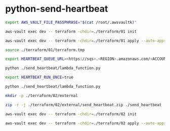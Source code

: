 # python-send-heartbeat

```bash
export AWS_VAULT_FILE_PASSPHRASE="$(cat /root/.awsvaultk)"
```

```bash
aws-vault exec dev -- terraform -chdir=./terraform/01 init
```

```bash
aws-vault exec dev -- terraform -chdir=./terraform/01 apply --auto-approve
```

```bash
source ./terraform/01/terraform.tmp
```

```bash
export HEARTBEAT_QUEUE_URL=<https://sqs>.<REGION>.amazonaws.com/<ACCOUNT_ID>/<SQS_NAME>
```

```bash
python ./send_heartbeat/lambda_function.py
```

```bash
export HEARTBEAT_RUN_ONCE=true
```

```bash
python ./send_heartbeat/lambda_function.py
```

```bash
mkdir -p ./terraform/02/external
```

```bash
zip -r -j ./terraform/02/external/send_heartbeat.zip ./send_heartbeat
```

```bash
aws-vault exec dev -- terraform -chdir=./terraform/02 init
```

```bash
aws-vault exec dev -- terraform -chdir=./terraform/02 apply --auto-approve
```
